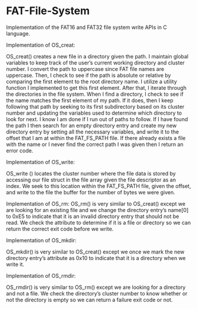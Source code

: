 # FAT-File-System
Implementation of the FAT16 and FAT32 file system write APIs in C language.

Implementation of OS_creat:

  OS_creat() creates a new file in a directory given the path. I maintain global
  variables to keep track of the user’s current working directory and cluster number. I convert
  the path to uppercase since FAT file names are uppercase. Then, I check to see if the path is
  absolute or relative by comparing the first element to the root directory name. I utilize a utility
  function I implemented to get this first element. After that, I iterate through the directories in
  the file system. When I find a directory, I check to see if the name matches the first element of
  my path. If it does, then I keep following that path by seeking to its first subdirectory based on
  its cluster number and updating the variables used to determine which directory to look for
  next. I know I am done if I run out of paths to follow. If I have found the path I then search for
  an empty directory entry and create my new directory entry by setting all the necessary
  variables, and write it to the offset that I am at within the FAT_FS_PATH file. If there already
  exists a file with the name or I never find the correct path I was given then I return an error
  code.
  
Implementation of OS_write:

  OS_write () locates the cluster number where the file data is stored by accessing
  our file struct in the file array given the file descriptor as an index. We seek to this location
  within the FAT_FS_PATH file, given the offset, and write to the file the buffer for the number of
  bytes we were given.
  
Implementation of OS_rm:
  OS_rm() is very similar to OS_creat() except we are looking for an existing file
  and we change the directory entry’s name[0] to 0xE5 to indicate that it is an invalid
  directory entry that should not be read. We check the attribute to determine if it is a file
  or directory so we can return the correct exit code before we write.
  
Implementation of OS_mkdir:

  OS_mkdir() is very similar to OS_creat() except we once we mark the new
  directory entry’s attribute as 0x10 to indicate that it is a directory when we write it.

Implementation of OS_rmdir:
  
  OS_rmdir() is very similar to OS_rm() except we are looking for a directory and
  not a file. We check the directory’s cluster number to know whether or not the directory is
  empty so we can return a failure exit code or not.
  


